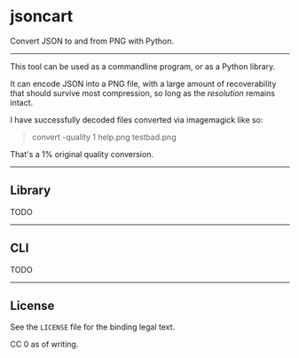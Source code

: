 # jsoncart

Convert JSON to and from PNG with Python.

---

This tool can be used as a commandline program, or as a Python library.

It can encode JSON into a PNG file, with a large amount of recoverability that should survive most compression, so long as the _resolution_ remains intact.

I have successfully decoded files converted via imagemagick like so:

> convert -quality 1 help.png testbad.png

That's a 1% original quality conversion.

---

## Library

TODO

---

## CLI

TODO

---

## License

See the `LICENSE` file for the binding legal text.

CC 0 as of writing.
